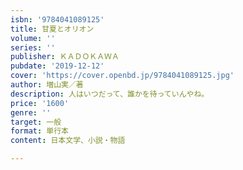 ```yaml
---
isbn: '9784041089125'
title: 甘夏とオリオン
volume: ''
series: ''
publisher: ＫＡＤＯＫＡＷＡ
pubdate: '2019-12-12'
cover: 'https://cover.openbd.jp/9784041089125.jpg'
author: 増山実／著
description: 人はいつだって、誰かを待っていんやね。
price: '1600'
genre: ''
target: 一般
format: 単行本
content: 日本文学、小説・物語

---
```


